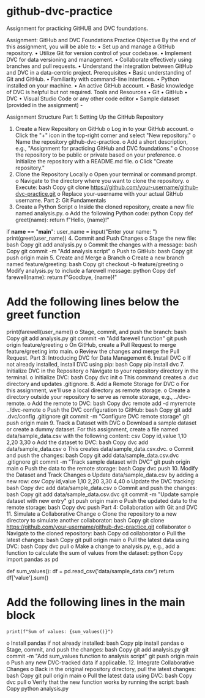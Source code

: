 # github-dvc-practice
Assignment for practicing GitHUB and DVC foundations.

Assignment: GitHub and DVC Foundations Practice
Objective
By the end of this assignment, you will be able to:
•	Set up and manage a GitHub repository.
•	Utilize Git for version control of your codebase.
•	Implement DVC for data versioning and management.
•	Collaborate effectively using branches and pull requests.
•	Understand the integration between GitHub and DVC in a data-centric project.
Prerequisites
•	Basic understanding of Git and GitHub.
•	Familiarity with command-line interfaces.
•	Python installed on your machine.
•	An active GitHub account.
•	Basic knowledge of DVC is helpful but not required.
Tools and Resources
•	Git
•	GitHub
•	DVC
•	Visual Studio Code or any other code editor
•	Sample dataset (provided in the assignment) - 

Assignment Structure
Part 1: Setting Up the GitHub Repository
1.	Create a New Repository on GitHub
o	Log in to your GitHub account.
o	Click the "+" icon in the top-right corner and select "New repository."
o	Name the repository github-dvc-practice.
o	Add a short description, e.g., "Assignment for practicing GitHub and DVC foundations."
o	Choose the repository to be public or private based on your preference.
o	Initialize the repository with a README.md file.
o	Click "Create repository."
2.	Clone the Repository Locally
o	Open your terminal or command prompt.
o	Navigate to the directory where you want to clone the repository.
o	Execute:
bash
Copy
git clone https://github.com/your-username/github-dvc-practice.git
o	Replace your-username with your actual GitHub username.
Part 2: Git Fundamentals
3.	Create a Python Script
o	Inside the cloned repository, create a new file named analysis.py.
o	Add the following Python code:
python
Copy
def greet(name):
    return f"Hello, {name}!"

if __name__ == "__main__":
    user_name = input("Enter your name: ")
    print(greet(user_name))
4.	Commit and Push Changes
o	Stage the new file:
bash
Copy
git add analysis.py
o	Commit the changes with a message:
bash
Copy
git commit -m "Add analysis script"
o	Push to GitHub:
bash
Copy
git push origin main
5.	Create and Merge a Branch
o	Create a new branch named feature/greeting:
bash
Copy
git checkout -b feature/greeting
o	Modify analysis.py to include a farewell message:
python
Copy
def farewell(name):
    return f"Goodbye, {name}!"

# Add the following lines below the greet function
print(farewell(user_name))
o	Stage, commit, and push the branch:
bash
Copy
git add analysis.py
git commit -m "Add farewell function"
git push origin feature/greeting
o	On GitHub, create a Pull Request to merge feature/greeting into main.
o	Review the changes and merge the Pull Request.
Part 3: Introducing DVC for Data Management
6.	Install DVC
o	If not already installed, install DVC using pip:
bash
Copy
pip install dvc
7.	Initialize DVC in the Repository
o	Navigate to your repository directory in the terminal.
o	Initialize DVC:
bash
Copy
dvc init
o	This command creates a .dvc directory and updates .gitignore.
8.	Add a Remote Storage for DVC
o	For this assignment, we'll use a local directory as remote storage.
o	Create a directory outside your repository to serve as remote storage, e.g., ../dvc-remote.
o	Add the remote to DVC:
bash
Copy
dvc remote add -d myremote ../dvc-remote
o	Push the DVC configuration to GitHub:
bash
Copy
git add .dvc/config .gitignore
git commit -m "Configure DVC remote storage"
git push origin main
9.	Track a Dataset with DVC
o	Download a sample dataset or create a dummy dataset. For this assignment, create a file named data/sample_data.csv with the following content:
csv
Copy
id,value
1,10
2,20
3,30
o	Add the dataset to DVC:
bash
Copy
dvc add data/sample_data.csv
o	This creates data/sample_data.csv.dvc.
o	Commit and push the changes:
bash
Copy
git add data/sample_data.csv.dvc .gitignore
git commit -m "Track sample dataset with DVC"
git push origin main
o	Push the data to the remote storage:
bash
Copy
dvc push
10.	Modify the Dataset and Track Changes
o	Update data/sample_data.csv by adding a new row:
csv
Copy
id,value
1,10
2,20
3,30
4,40
o	Update the DVC tracking:
bash
Copy
dvc add data/sample_data.csv
o	Commit and push the changes:
bash
Copy
git add data/sample_data.csv.dvc
git commit -m "Update sample dataset with new entry"
git push origin main
o	Push the updated data to the remote storage:
bash
Copy
dvc push
Part 4: Collaboration with Git and DVC
11.	Simulate a Collaborative Change
o	Clone the repository to a new directory to simulate another collaborator:
bash
Copy
git clone https://github.com/your-username/github-dvc-practice.git collaborator
o	Navigate to the cloned repository:
bash
Copy
cd collaborator
o	Pull the latest changes:
bash
Copy
git pull origin main
o	Pull the latest data using DVC:
bash
Copy
dvc pull
o	Make a change to analysis.py, e.g., add a function to calculate the sum of values from the dataset:
python
Copy
import pandas as pd

def sum_values():
    df = pd.read_csv('data/sample_data.csv')
    return df['value'].sum()

# Add the following lines in the main block
    print(f"Sum of values: {sum_values()}")
o	Install pandas if not already installed:
bash
Copy
pip install pandas
o	Stage, commit, and push the changes:
bash
Copy
git add analysis.py
git commit -m "Add sum_values function to analysis script"
git push origin main
o	Push any new DVC-tracked data if applicable.
12.	Integrate Collaborative Changes
o	Back in the original repository directory, pull the latest changes:
bash
Copy
git pull origin main
o	Pull the latest data using DVC:
bash
Copy
dvc pull
o	Verify that the new function works by running the script:
bash
Copy
python analysis.py

